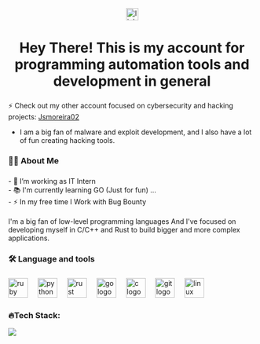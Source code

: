 <div align="center">
  <a href="https://www.linkedin.com/in/joaomoreira02/" target="_blank">
    <img src="https://img.shields.io/static/v1?message=LinkedIn&logo=linkedin&label=&color=0077B5&logoColor=white&labelColor=&style=for-the-badge" height="25" alt="linkedin logo"  />
  </a>
</div>

###

<h1 align="center">Hey There! This is my account for programming automation tools and development in general </h1>

###

⚡ Check out my other account focused on cybersecurity and hacking projects: [Jsmoreira02](https://github.com/Jsmoreira02)
- I am a big fan of malware and exploit development, and I also have a lot of fun creating hacking tools.

###

<h3 align="left">👩‍💻  About Me</h3>

###

<p align="left">- 🔭 I’m working as IT Intern<br>- 📚 I'm currently learning GO (Just for fun) ...<br>- ⚡ In my free time I Work with Bug Bounty<br><br>I'm a big fan of low-level programming languages And I've focused on developing myself in C/C++ and Rust to build bigger and more complex applications.</p>

###

<h3 align="left">🛠 Language and tools</h3>

###

<div align="left">
  <img src="https://cdn.jsdelivr.net/gh/devicons/devicon/icons/ruby/ruby-plain-wordmark.svg" height="40" alt="ruby logo"  />
  <img width="12" />
  <img src="https://cdn.jsdelivr.net/gh/devicons/devicon/icons/python/python-original-wordmark.svg" height="40" alt="python logo"  />
  <img width="12" />
  <img src="https://github.com/JMoreira2Dev/JMoreira2Dev/assets/167461650/d3960236-23aa-4747-ab2c-a6b3b7a3f7ce" height="40" alt="rust logo"  />
  <img width="12" />
  <img src="https://cdn.jsdelivr.net/gh/devicons/devicon/icons/go/go-original-wordmark.svg" height="40" alt="go logo"  />
  <img width="12" />
  <img src="https://cdn.jsdelivr.net/gh/devicons/devicon/icons/c/c-original.svg" height="40" alt="c logo"  />
  <img width="12" />
  <img src="https://cdn.jsdelivr.net/gh/devicons/devicon/icons/git/git-original.svg" height="40" alt="git logo"  />
  <img width="12" />
  <img src="https://cdn.jsdelivr.net/gh/devicons/devicon/icons/linux/linux-original.svg" height="40" alt="linux logo"  />
</div>

<h3 align="left">🔥Tech Stack: </h3>

![](https://github-readme-stats.vercel.app/api/top-langs/?username=JMoreira2Dev&theme=nord&hide_border=false&include_all_commits=false&count_private=false&layout=compact)


###



